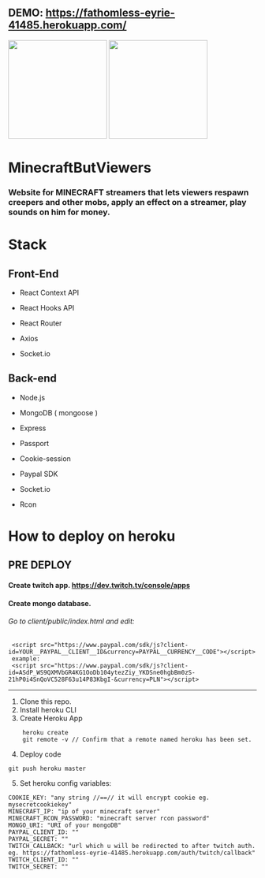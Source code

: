 ## DEMO: https://fathomless-eyrie-41485.herokuapp.com/

<img src = "https://imgur.com/pmwrgXb.png" width ="200" /> <img src = "https://imgur.com/Y9PecPX.png" width ="200" />

# MinecraftButViewers

### Website for MINECRAFT streamers that lets viewers respawn creepers and other mobs, apply an effect on a streamer, play sounds on him for money.

# Stack

## Front-End

- React Context API

- React Hooks API

- React Router

- Axios

- Socket.io

## Back-end

- Node.js

- MongoDB ( mongoose )

- Express

- Passport

- Cookie-session

- Paypal SDK

- Socket.io

- Rcon 

# How to deploy on heroku

## PRE DEPLOY

#### Create twitch app. https://dev.twitch.tv/console/apps
#### Create mongo database.
###### Go to client/public/index.html and edit: 
```
 <script src="https://www.paypal.com/sdk/js?client-id=YOUR__PAYPAL__CLIENT__ID&currency=PAYPAL__CURRENCY__CODE"></script>
 example:
 <script src="https://www.paypal.com/sdk/js?client-id=ASdP_WS9QXMVbGR4KG1OoDb104ytezZiy_YKDSne0hgbBm0zS-21hP0i4SnQoVC528F63u14P83KbgI-&currency=PLN"></script>
```

---

1. Clone this repo.
2. Install heroku CLI
3. Create Heroku App

```
    heroku create
    git remote -v // Confirm that a remote named heroku has been set.
```

4. Deploy code

```
git push heroku master
```

5. Set heroku config variables:

```
COOKIE_KEY: "any string //==// it will encrypt cookie eg. mysecretcookiekey"
MINECRAFT_IP: "ip of your minecraft server"
MINECRAFT_RCON_PASSWORD: "minecraft server rcon password"
MONGO_URI: "URI of your mongoDB"
PAYPAL_CLIENT_ID: ""
PAYPAL_SECRET: ""
TWITCH_CALLBACK: "url which u will be redirected to after twitch auth. eg. https://fathomless-eyrie-41485.herokuapp.com/auth/twitch/callback"
TWITCH_CLIENT_ID: ""
TWITCH_SECRET: ""

```
